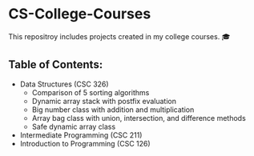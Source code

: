 # CS-College-Courses
This repositroy includes projects created in my college courses. :mortar_board:  

## Table of Contents:  
- Data Structures (CSC 326)
  - Comparison of 5 sorting algorithms
  - Dynamic array stack with postfix evaluation
  - Big number class with addition and multiplication
  - Array bag class with union, intersection, and difference methods
  - Safe dynamic array class
- Intermediate Programming (CSC 211) 
- Introduction to Programming (CSC 126)
